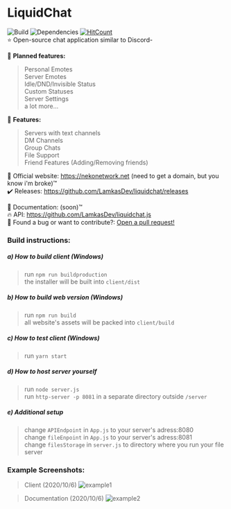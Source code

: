 # LiquidChat
![Build](https://travis-ci.org/LamkasDev/liquidchat.svg?branch=master)
![Dependencies](https://david-dm.org/LamkasDev/liquidchat.svg)
[![HitCount](http://hits.dwyl.com/LamkasDev/liquidchat.svg)](http://hits.dwyl.com/LamkasDev/liquidchat)  
⭐ Open-source chat application similar to Discord-  

🚩 **Planned features:**  
> Personal Emotes  
> Server Emotes  
> Idle/DND/Invisible Status  
> Custom Statuses  
> Server Settings  
> a lot more...  

🏁 **Features:**  
> Servers with text channels  
> DM Channels  
> Group Chats  
> File Support  
> Friend Features (Adding/Removing friends)  

💛 Official website: https://nekonetwork.net (need to get a domain, but you know i'm broke)™️  
✔️ Releases: https://github.com/LamkasDev/liquidchat/releases  

📓 Documentation: (soon)™️  
🔥 API: https://github.com/LamkasDev/liquidchat.js  
🔴 Found a bug or want to contribute?: [Open a pull request!](https://github.com/LamkasDev/liquidchat/pulls)

### Build instructions:
##### a) How to build client (Windows)
> run `npm run buildproduction`  
> the installer will be built into `client/dist`  

##### b) How to build web version (Windows)
> run `npm run build`  
> all website's assets will be packed into `client/build`

##### c) How to test client (Windows)
> run `yarn start`  

##### d) How to host server yourself
> run `node server.js`  
> run `http-server -p 8081` in a separate directory outside `/server`

##### e) Additional setup
> change `APIEndpoint` in `App.js` to your server's adress:8080  
> change `fileEnpoint` in `App.js` to your server's adress:8081  
> change `filesStorage` in `server.js` to directory where you run your file server  

### Example Screenshots:  
> Client (2020/10/6)
![example1](https://qtlamkas.why-am-i-he.re/Tk61V0.png)

> Documentation (2020/10/6)
![example2](https://qtlamkas.why-am-i-he.re/CkPTZy.png)
